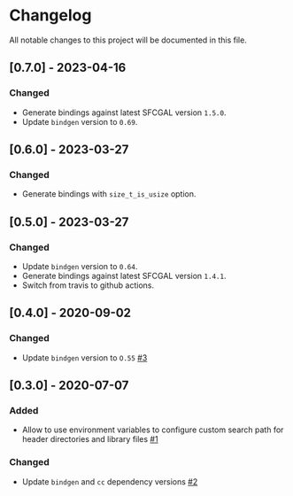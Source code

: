# Changelog
All notable changes to this project will be documented in this file.

## [0.7.0] - 2023-04-16
### Changed
- Generate bindings against latest SFCGAL version `1.5.0`.
- Update `bindgen` version to `0.69`.

## [0.6.0] - 2023-03-27
### Changed
- Generate bindings with `size_t_is_usize` option.

## [0.5.0] - 2023-03-27
### Changed
- Update `bindgen` version to `0.64`.
- Generate bindings against latest SFCGAL version `1.4.1`.
- Switch from travis to github actions.

## [0.4.0] - 2020-09-02
### Changed
- Update `bindgen` version to `O.55` [#3](https://github.com/mthh/sfcgal-sys/pull/3)


## [0.3.0] - 2020-07-07
### Added
- Allow to use environment variables to configure custom search path for header directories and library files [#1](https://github.com/mthh/sfcgal-sys/pull/1)

### Changed
- Update `bindgen` and `cc` dependency versions [#2](https://github.com/mthh/sfcgal-sys/pull/2)
